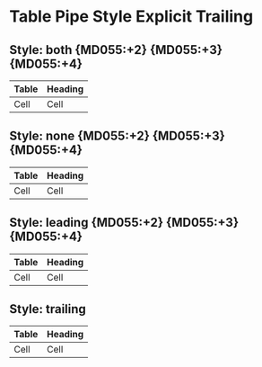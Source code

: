 # Table Pipe Style Explicit Trailing

## Style: both {MD055:+2} {MD055:+3} {MD055:+4}

| Table | Heading |
| ----- | ------- |
| Cell  | Cell    |

## Style: none {MD055:+2} {MD055:+3} {MD055:+4}

Table | Heading
----- | -------
Cell  | Cell

## Style: leading {MD055:+2} {MD055:+3} {MD055:+4}

| Table | Heading
| ----- | -------
| Cell  | Cell

## Style: trailing

Table | Heading |
----- | ------- |
Cell  | Cell    |

<!-- markdownlint-configure-file {
  "table-pipe-style": {
    "style": "trailing_only"
  }
} -->
